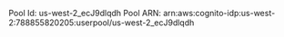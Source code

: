 Pool Id: us-west-2_ecJ9dlqdh
Pool ARN: arn:aws:cognito-idp:us-west-2:788855820205:userpool/us-west-2_ecJ9dlqdh
